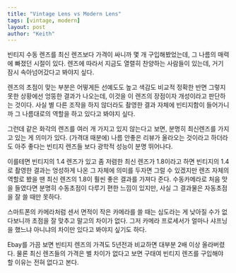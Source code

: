 ```yaml
---
title: "Vintage Lens vs Modern Lens"
tags: [vintage, modern]
layout: post
author: "Keith"
---
```


빈티지 수동 렌즈를 최신 렌즈보다 가격이 싸니까 몇 개 구입해봤었는데, 그 나름의 매력에 빠졌던 시절이 있다. 렌즈에 따라서 지금도 열렬히 찬양하는 사람들이 있는데, 거기 잠시 속아넘어갔다고 봐야지 싶다. 

렌즈의 초점이 맞는 부분은 어떻게든 선예도도 높고 색감도 비교적 정확한 반면 그렇지 못한 상황에선 엉뚱한 결과가 나오는데, 이것을 이 렌즈의 장점이자 개성이라고 판단하는 것이다. 사실 별 다른 조작을 하지 않더라도 촬영한 결과 자체에 빈티지함이 들어가니까 그 나름대로의 역할을 하고 있다고 봐야지 싶다. 

그런데 같은 화각의 렌즈를 여러 개 가지고 있지 않는다고 보면, 분명히 최신렌즈를 가지고 있는 게 의미가 있다. (가격대 때분에) 나름 안좋은 리뷰가 올라오는 것이라고 하더라도 아주 좋다는 빈티지 렌즈들 보다 광학적 성능이 분명 뛰어나다. 

이를테면 빈티지의 1.4 렌즈가 있고 좀 저렴한 최신 렌즈가 1.8이라고 하면 빈티지의 1.4로 촬영한 결과는 엉성하게 나온 그 자체에 의미를 두자면 그럴 수 있겠지만 렌즈 자체의 역할로 봤을 땐 최신 렌즈의 1.8이 훨씬 좋은 결과를 가져다 준다. 수동카메라로 처음 맛을 들였다면 분명히 수동초점이 다루기 편한 느낌이 있지만, 사실 그 결과물은 자동초점을 잘 쓸 때만 못하다. 

스마트폰의 카메라처럼 센서 면적이 작은 카메라를 쓸 때는 심도라는 게 낮아질 수가 없다보니까 초점을 잘 맞추고 말고의 차이가 없다. 그저 카메라 프로세서가 얼마나 샤프닝을 했느냐 아니냐의 차이만 있다고 봐야지 싶기도 하다.

Ebay를 가끔 보면 빈티지 렌즈의 가격도 5년전과 비교하면 대부분 2배 이상 올라버렸다. 물론 최신 렌즈들의 가격은 별 차이가 없다고 보면 구태여 빈티지 렌즈를 구입해야 할 이유는 전혀 없다고 본다. 
